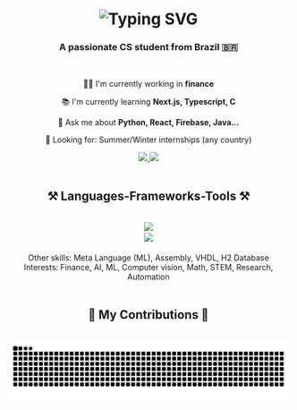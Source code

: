 <h1 align="center">
  <img src="https://readme-typing-svg.demolab.com?font=Poppins&size=40&center=true&duration=3000&pause=100&color=3EFEFF&width=500&height=70&lines=Hi+There!;I'm+Gustavo+Cruz;Welcome+to+my+profile!" alt="Typing SVG" />
</h1>

<h3 align="center">A passionate CS student from Brazil 🇧🇷</h3>

</br>

<div align="center">
  
  👨‍💻 I'm currently working in **finance**
  
  📚 I'm currently learning **Next.js, Typescript, C**
  
  💬 Ask me about **Python, React, Firebase, Java...**
  
  🔭 Looking for: Summer/Winter internships (any country)
  
</div>

<div align="center">
  <a href="https://www.linkedin.com/in/gustavo-cruz-04492b235">
      <img src="https://img.shields.io/badge/LinkedIn-0077B5?style=for-the-badge&logo=linkedin&logoColor=white" />
  </a>
  <a href="mailto:gubscruz@gmail.com">
    <img src="https://img.shields.io/badge/Gmail-D14836?style=for-the-badge&logo=gmail&logoColor=white" />
  </a>
</div>

<br>

<h2 align="center"> ⚒️ Languages-Frameworks-Tools ⚒️ </h2>
</br>

<div align="center">
    <img src="https://skillicons.dev/icons?i=python,java,javascript,typescript,html,css,matlab,latex,firebase,mongodb,sqlite" /><br>
    <img src="https://skillicons.dev/icons?i=react,nextjs,flask,django,spring,vscode,github,vercel,postman,opencv,sklearn,selenium" /><br>
</div>
<br>

<div align="center">
Other skills: Meta Language (ML), Assembly, VHDL, H2 Database
<br>
Interests: Finance, AI, ML, Computer vision, Math, STEM, Research, Automation
</div>

<br>

<div align="center">
  <h2>🐍 My Contributions 🐍</h2>
  <br>
  <img alt="snake eating my contributions" src="https://raw.githubusercontent.com/gubscruz/gubscruz/output/github-contribution-grid-snake.svg" />
  
  <br/><br/><br/>
</div>

